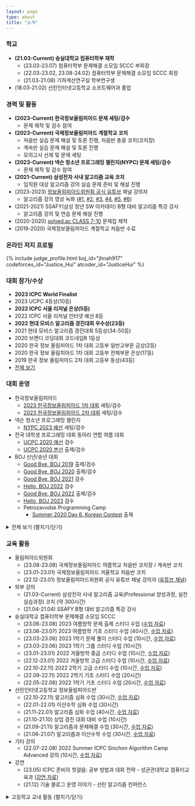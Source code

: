```yaml
---
layout: page
type: about
title: "소개"
---
```


### 학교
* **(21.03-Current) 숭실대학교 컴퓨터학부 재학**
  * (23.03-23.07) 컴퓨터학부 문제해결 소모임 SCCC 부회장
  * (22.03-23.02, 23.08-24.02) 컴퓨터학부 문제해결 소모임 SCCC 회장
  * (21.03-21.08) 기하계산연구실 학부연구생
* (18.03-21.02) 선린인터넷고등학교 소프트웨어과 졸업

### 경력 및 활동
* **(2023-Current) 한국정보올림피아드 문제 세팅/검수**
  * 문제 제작 및 검수 참여
* **(2023-Current) 국제정보올림피아드 계절학교 코치**
  * 처음반 실습 문제 해설 및 토론 진행, 처음반 총괄 코치(코치장)
  * 계속반 실습 문제 해설 및 토론 진행
  * 모의고사 선제 및 문제 세팅
* **(2023-Current) 넥슨 청소년 프로그래밍 챌린지(NYPC) 문제 세팅/검수**
  * 문제 제작 및 검수 참여
* **(2021-Current) 삼성전자 사내 알고리즘 교육 코치**
  * 임직원 대상 알고리즘 강의 실습 문제 준비 및 해설 진행
* (2023-2023) [정보올림피아드위원회 공식 유튜브](https://www.youtube.com/@ioikorea5159) 채널 강의자
  * 알고리즘 강의 영상 녹화 ([#1](https://youtu.be/8cSjBQtqEXY), [#2](https://youtu.be/BqqjWGPXNaQ), [#3](https://youtu.be/MKkIbMPggGY), [#4](https://youtu.be/Iv-KOgzQ-G8), [#5](https://youtu.be/XTY9a4W5t98), [#6](https://youtu.be/e7XnAlaD3TI))
* (2021-2021) SSAFY(삼성 청년 SW 아카데미) B형 대비 알고리즘 특강 강사
  * 알고리즘 강의 및 연습 문제 해설 진행
* (2020-2020) [solved.ac CLASS 7-10](https://solved.ac/class) 문제집 제작
* (2019-2020) 국제정보올림피아드 계절학교 처음반 수료

### 온라인 저지 프로필
{% include judge_profile.html boj_id="jhnah917" codeforces_id="Justice_Hui" atcoder_id="JusticeHui" %}

### 대회 참가/수상
* **2023 ICPC World Finalist**
* 2023 UCPC 4등상(10등)
* **2022 ICPC 서울 리저널 은상(5등)**
* 2022 ICPC 서울 리저널 인터넷 예선 8등
* **2022 현대 모비스 알고리즘 경진대회 우수상(23등)**
* 2021 현대 모비스 알고리즘 경진대회 5등상(34-50등)
* 2020 브랜디 코딩대회 코드네임B 1등상
* 2020 한국 정보 올림피아드 1차 대회 고등부 일반고부문 금상(2등)
* 2020 한국 정보 올림피아드 1차 대회 고등부 전체부문 은상(17등)
* 2019 한국 정보 올림피아드 2차 대회 고등부 동상(43등)
* [전체 보기](/about/award/)

### 대회 운영
* 한국정보올림피아드
  * [2023 한국정보올림피아드 1차 대회](https://koi.or.kr/koi/2023/1/) 세팅/검수
  * [2023 한국정보올림피아드 2차 대회](https://koi.or.kr/koi/2023/2/) 세팅/검수
* 넥슨 청소년 프로그래밍 챌린지
  * [NYPC 2023 예선](https://nypc.github.io/2023) 세팅/검수
* 전국 대학생 프로그래밍 대회 동아리 연합 여름 대회
  * [UCPC 2020 예선](http://icpc.me/c/521) 검수
  * [UCPC 2020 본선](http://icpc.me/c/524) 출제/검수
* BOJ 신년/송년 대회
  * [Good Bye, BOJ 2019](http://icpc.me/c/497) 출제/검수
  * [Good Bye, BOJ 2020](http://icpc.me/c/578) 출제/검수
  * [Good Bye, BOJ 2021](http://icpc.me/c/744) 검수
  * [Hello, BOJ 2022](http://icpc.me/c/753) 검수
  * [Good Bye, BOJ 2022](http://icpc.me/c/928) 출제/검수
  * [Hello, BOJ 2023](http://icpc.me/c/936) 검수
  * Petrozavodsk Programming Camp
    * [Summer 2020 Day 6, Korean Contest](https://official.contest.yandex.com/ptz-summer-2020/contest/19421/standings/) 출제

<details markdown="1">
<summary>전체 보기 (펼치기/닫기)</summary>
<ul>
  {% for item in site.data.contest %}
    <li>
      ({{ item.date }}) {{ item.name }} {{ item.role }} ({% if item.link %}<a href="{{ item.link }}">{% endif %}{{ item.site }}{% if item.link %}</a>{% endif %})
    </li>
  {% endfor %}
</ul>
</details>

### 교육 활동
* 올림피아드위원회
  * (23.08-23.08) 국제정보올림피아드 여름학교 처음반 코치장 / 계속반 코치
  * (23.01-23.01) 국제정보올림피아드 겨울학교 처음반 코치
  * (22.12-23.01) 정보올림피아드위원회 공식 유튜브 채널 강의자 ([유튜브 채널](https://www.youtube.com/@ioikorea5159))
* 외부 강의
  * (21.03-Current) 삼성전자 사내 알고리즘 교육(Professional 양성과정, 실전실습과정) 코치 (약 300시간)
  * (21.04-21.04) SSAFY B형 대비 알고리즘 특강 강사
* 숭실대학교 컴퓨터학부 문제해결 소모임 SCCC
  * (23.06-23.08) 2023 여름방학 문제 출제 스터디 수업 ([수업 자료](https://github.com/justiceHui/SSU-SCCC-Study/tree/master/2023-summer-problem-setting))
  * (23.06-23.07) 2023 여름방학 기초 스터디 수업 (40시간, [수업 자료](https://github.com/justiceHui/SSU-SCCC-Study/tree/master/2023-summer-basic))
  * (23.03-23.06) 2023 1학기 문제 풀이 스터디 수업 (10시간, [수업 자료](https://github.com/justiceHui/SSU-SCCC-Study/tree/master/2023-spring-problem-solving))
  * (23.03-23.06) 2023 1학기 그룹 스터디 수업 (10시간)
  * (23.01-23.01) 2022 겨울방학 중급 스터디 수업 (10시간, [수업 자료](https://github.com/justiceHui/SSU-SCCC-Study/tree/master/2022-winter-intermediate))
  * (22.12-23.01) 2022 겨울방학 고급 스터디 수업 (10시간, [수업 자료](https://github.com/justiceHui/SSU-SCCC-Study/tree/master/2022-winter-adv))
  * (22.10-22.11) 2022 2학기 고급 스터디 수업 (10시간, [수업 자료](https://github.com/justiceHui/SSU-SCCC-Study/tree/master/2022-autumn-adv))
  * (22.09-22.11) 2022 2학기 기초 스터디 수업 (20시간)
  * (22.05-22.06) 2022 1학기 기초 스터디 수업 (20시간, [수업 자료](https://github.com/justiceHui/SSU-SCCC-Study/tree/master/2022-spring-basic))
* 선린인터넷고등학교 정보올림피아드반
  * (22.10-22.11) 알고리즘 심화 수업 (30시간, [수업 자료](https://github.com/justiceHui/Sunrin-SHARC/tree/master/2022-2nd))
  * (22.01-22.01) 이산수학 심화 수업 (30시간)
  * (21.11-22.01) 알고리즘 심화 수업 (40시간, [수업 자료](https://github.com/justiceHui/Sunrin-SHARC/tree/master/2021-2nd))
  * (21.10-21.10) 상업 경진 대회 대비 수업 (10시간)
  * (21.09-21.11) 알고리즘과 문제해결 수업 (30시간, [수업 자료](https://github.com/justiceHui/Sunrin-SHARC/tree/master/2021-2nd))
  * (21.06-21.07) 알고리즘과 이산수학 수업 (30시간, [수업 자료](https://github.com/justiceHui/Sunrin-SHARC/tree/master/2021-1st))
* 기타 강의
  * (22.07-22.08) 2022 Summer ICPC Sinchon Algorithm Camp Advanced 강의 (10시간, [수업 자료](https://github.com/justiceHui/SSU-SCCC-Study/tree/master/2022-summer-sinchon-intermediate))
* 강연
  * (23.05) ICPC 준비의 첫걸음: 공부 방법과 대회 전략 - 성균관대학교 컴퓨터교육과 ([강연 자료](/etc/2023/05/30/icpc-preparation/))
  * (21.12) 기술 블로그 운영 이야기 - 선린 알고리즘 컨퍼런스

<details markdown="1">
<summary>고등학교 교내 활동 (펼치기/닫기)</summary>
<ul>
<li>(20.08-20.12) 선린인터넷고등학교 정보올림피아드반 <b>KOI 대비</b> 수업 (<a href = "https://github.com/justiceHui/Sunrin-SHARC/tree/master/2020-2nd">수업 자료</a>)</li>
<li>(20.08-20.08) 선린인터넷고등학교 정보올림피아드반 <b>고급 알고리즘</b> 수업 (<a href = "https://github.com/justiceHui/Sunrin-SHARC/tree/master/2020-Summer">수업 자료</a>)</li>
<li>(20.02-20.08) 선린인터넷고등학교 정보올림피아드반 고급 알고리즘 교재 집필</li>
<li>(19.09-19.09) 소프트웨어 나눔축제(SSF 2019) 코딩 캠프 조교</li>
<li>(19.08-19.09) 소프트웨어 나눔축제(SSF 2019) 코딩 캠프 교재 집필</li>
<li>(19.05-19.07) 선린인터넷고등학교 프로그래밍 동아리(Unifox) 기초 자료구조/알고리즘 수업</li>
<li>(19.04-19.05) 선린인터넷고등학교 정보올림피아드반 KOI 1차 대비 수업</li>
<li>(19.01-19.01) 선린인터넷고등학교 신입생 특별 교육 조교</li>
<li>(18.12-19.01) 선린인터넷고등학교 신입생 특별 교육 연습 문제 출제/검수/해설</li>
<li>(18.09-18.11) 선린인터넷고등학교 알고리즘 스터디(Logic) 기초 알고리즘 수업</li>
<li>(18.09-18.09) 교육 봉사 동아리(Hello Coding) 코딩 캠프 C언어 수업</li>
<li>(18.09-18.09) 소프트웨어 나눔축제(SSF 2018) 코딩 캠프 조교</li>
</ul>
</details>
